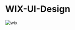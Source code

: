 ﻿# WIX-UI-Design

<img src="https://github.com/manojodela/WIX-UI-Design/blob/main/wix.png" alt="wix" />

